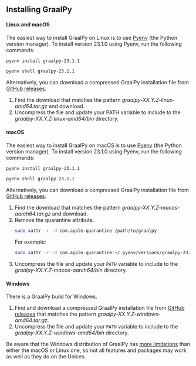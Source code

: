 ## Installing GraalPy

####  Linux and macOS

The easiest way to install GraalPy on Linux is to use [Pyenv](https://github.com/pyenv/pyenv) (the Python version manager).
To install version 23.1.0 using Pyenv, run the following commands:
```bash
pyenv install graalpy-23.1.1
```
```bash
pyenv shell graalpy-23.1.1
```

Alternatively, you can download a compressed GraalPy installation file from [GitHub releases](https://github.com/oracle/graalpython/releases).

1. Find the download that matches the pattern _graalpy-XX.Y.Z-linux-amd64.tar.gz_ and download.
2. Uncompress the file and update your PATH variable to include to the _graalpy-XX.Y.Z-linux-amd64/bin_ directory.

####  macOS

The easiest way to install GraalPy on macOS is to use [Pyenv](https://github.com/pyenv/pyenv) (the Python version manager).
To install version 23.1.0 using Pyenv, run the following commands:
```bash
pyenv install graalpy-23.1.1
```
```bash
pyenv shell graalpy-23.1.1
```
Alternatively, you can download a compressed GraalPy installation file from [GitHub releases](https://github.com/oracle/graalpython/releases).

1. Find the download that matches the pattern _graalpy-XX.Y.Z-macos-aarch64.tar.gz_ and download. 
2. Remove the quarantine attribute.
    ```bash
    sudo xattr -r -d com.apple.quarantine /path/to/graalpy
    ```
    For example:
    ```bash
    sudo xattr -r -d com.apple.quarantine ~/.pyenv/versions/graalpy-23.1.0
    ```
3. Uncompress the file and update your `PATH` variable to include to the _graalpy-XX.Y.Z-macos-aarch64/bin_ directory.

####  Windows

There is a GraalPy build for Windows. 

1. Find and download a compressed GraalPy installation file from [GitHub releases](https://github.com/oracle/graalpython/releases) that matches the pattern _graalpy-XX.Y.Z-windows-amd64.tar.gz_.  
2. Uncompress the file and update your `PATH` variable to include to the _graalpy-XX.Y.Z-windows-amd64/bin_ directory.

Be aware that the Windows distribution of GraalPy has [more limitations](../reference/Windows_Distribution.md) than either the macOS or Linux one, so not all features and packages may work as well as they do on the Unices.